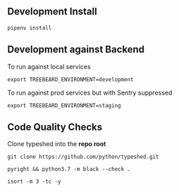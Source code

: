 ## Development Install

```
pipenv install
```

## Development against Backend

To run against local services

```
export TREEBEARD_ENVIRONMENT=development
```

To run against prod services but with Sentry suppressed

```
export TREEBEARD_ENVIRONMENT=staging
```

## Code Quality Checks

Clone typeshed into the **repo root**

```
git clone https://github.com/python/typeshed.git
```

```
pyright && python3.7 -m black --check .
```

```
isort -m 3 -tc -y
```
